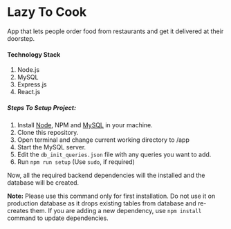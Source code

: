 # Lazy To Cook
App that lets people order food from restaurants and get it delivered at their doorstep.

#### Technology Stack
1. Node.js
2. MySQL
3. Express.js
4. React.js

##### Steps To Setup Project:
1.  Install [Node](https://nodejs.org/en/), NPM and [MySQL](https://dev.mysql.com/downloads/) in your machine.
2.  Clone this repository.
3.  Open terminal and change current working directory to <root>/app
4.  Start the MySQL server.
5.  Edit the `db_init_queries.json` file with any queries you want to add. 
6.  Run `npm run setup` (Use `sudo`, if required)

Now, all the required backend dependencies will the installed and the database will be created.

**Note:** Please use this command only for first installation. Do not use it on production database as it drops existing tables from database and re-creates them. If you are adding a new dependency, use `npm install` command to update dependencies.